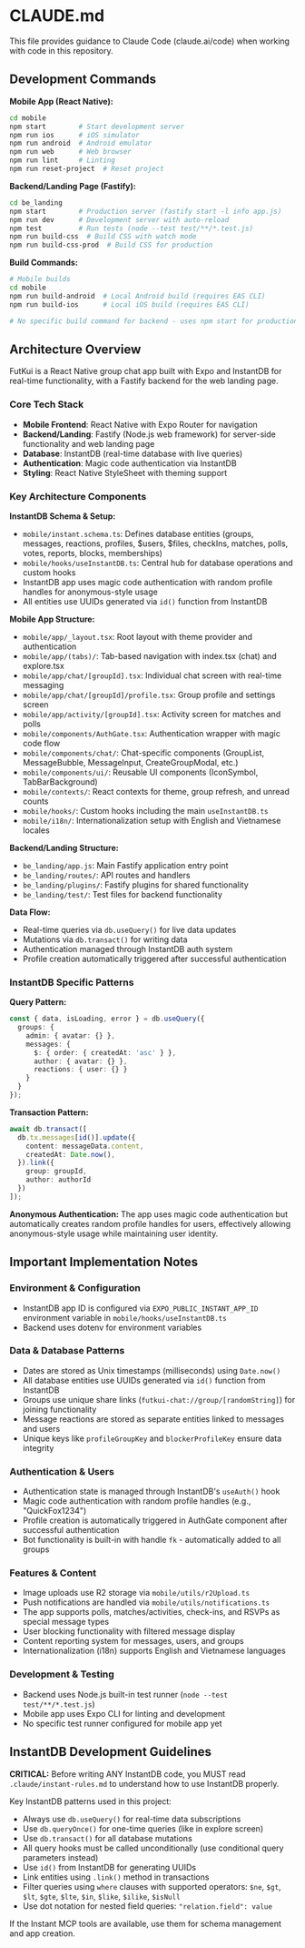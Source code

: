 # CLAUDE.md

This file provides guidance to Claude Code (claude.ai/code) when working with code in this repository.

## Development Commands

**Mobile App (React Native):**
```bash
cd mobile
npm start        # Start development server
npm run ios      # iOS simulator
npm run android  # Android emulator
npm run web      # Web browser
npm run lint     # Linting
npm run reset-project  # Reset project
```

**Backend/Landing Page (Fastify):**
```bash
cd be_landing
npm start        # Production server (fastify start -l info app.js)
npm run dev      # Development server with auto-reload
npm test         # Run tests (node --test test/**/*.test.js)
npm run build-css  # Build CSS with watch mode
npm run build-css-prod  # Build CSS for production
```

**Build Commands:**
```bash
# Mobile builds
cd mobile
npm run build-android  # Local Android build (requires EAS CLI)
npm run build-ios      # Local iOS build (requires EAS CLI)

# No specific build command for backend - uses npm start for production
```

## Architecture Overview

FutKui is a React Native group chat app built with Expo and InstantDB for real-time functionality, with a Fastify backend for the web landing page.

### Core Tech Stack
- **Mobile Frontend**: React Native with Expo Router for navigation
- **Backend/Landing**: Fastify (Node.js web framework) for server-side functionality and web landing page
- **Database**: InstantDB (real-time database with live queries)
- **Authentication**: Magic code authentication via InstantDB
- **Styling**: React Native StyleSheet with theming support

### Key Architecture Components

**InstantDB Schema & Setup:**
- `mobile/instant.schema.ts`: Defines database entities (groups, messages, reactions, profiles, $users, $files, checkIns, matches, polls, votes, reports, blocks, memberships)
- `mobile/hooks/useInstantDB.ts`: Central hub for database operations and custom hooks
- InstantDB app uses magic code authentication with random profile handles for anonymous-style usage
- All entities use UUIDs generated via `id()` function from InstantDB

**Mobile App Structure:**
- `mobile/app/_layout.tsx`: Root layout with theme provider and authentication
- `mobile/app/(tabs)/`: Tab-based navigation with index.tsx (chat) and explore.tsx
- `mobile/app/chat/[groupId].tsx`: Individual chat screen with real-time messaging
- `mobile/app/chat/[groupId]/profile.tsx`: Group profile and settings screen
- `mobile/app/activity/[groupId].tsx`: Activity screen for matches and polls
- `mobile/components/AuthGate.tsx`: Authentication wrapper with magic code flow
- `mobile/components/chat/`: Chat-specific components (GroupList, MessageBubble, MessageInput, CreateGroupModal, etc.)
- `mobile/components/ui/`: Reusable UI components (IconSymbol, TabBarBackground)
- `mobile/contexts/`: React contexts for theme, group refresh, and unread counts
- `mobile/hooks/`: Custom hooks including the main `useInstantDB.ts`
- `mobile/i18n/`: Internationalization setup with English and Vietnamese locales

**Backend/Landing Structure:**
- `be_landing/app.js`: Main Fastify application entry point
- `be_landing/routes/`: API routes and handlers
- `be_landing/plugins/`: Fastify plugins for shared functionality
- `be_landing/test/`: Test files for backend functionality

**Data Flow:**
- Real-time queries via `db.useQuery()` for live data updates
- Mutations via `db.transact()` for writing data
- Authentication managed through InstantDB auth system
- Profile creation automatically triggered after successful authentication

### InstantDB Specific Patterns

**Query Pattern:**
```typescript
const { data, isLoading, error } = db.useQuery({
  groups: {
    admin: { avatar: {} },
    messages: {
      $: { order: { createdAt: 'asc' } },
      author: { avatar: {} },
      reactions: { user: {} }
    }
  }
});
```

**Transaction Pattern:**
```typescript
await db.transact([
  db.tx.messages[id()].update({
    content: messageData.content,
    createdAt: Date.now(),
  }).link({
    group: groupId,
    author: authorId
  })
]);
```

**Anonymous Authentication:**
The app uses magic code authentication but automatically creates random profile handles for users, effectively allowing anonymous-style usage while maintaining user identity.

## Important Implementation Notes

### Environment & Configuration
- InstantDB app ID is configured via `EXPO_PUBLIC_INSTANT_APP_ID` environment variable in `mobile/hooks/useInstantDB.ts`
- Backend uses dotenv for environment variables

### Data & Database Patterns  
- Dates are stored as Unix timestamps (milliseconds) using `Date.now()`
- All database entities use UUIDs generated via `id()` function from InstantDB
- Groups use unique share links (`futkui-chat://group/[randomString]`) for joining functionality
- Message reactions are stored as separate entities linked to messages and users
- Unique keys like `profileGroupKey` and `blockerProfileKey` ensure data integrity

### Authentication & Users
- Authentication state is managed through InstantDB's `useAuth()` hook
- Magic code authentication with random profile handles (e.g., "QuickFox1234")
- Profile creation is automatically triggered in AuthGate component after successful authentication
- Bot functionality is built-in with handle `fk` - automatically added to all groups

### Features & Content
- Image uploads use R2 storage via `mobile/utils/r2Upload.ts`
- Push notifications are handled via `mobile/utils/notifications.ts`
- The app supports polls, matches/activities, check-ins, and RSVPs as special message types
- User blocking functionality with filtered message display
- Content reporting system for messages, users, and groups
- Internationalization (i18n) supports English and Vietnamese languages

### Development & Testing
- Backend uses Node.js built-in test runner (`node --test test/**/*.test.js`)
- Mobile app uses Expo CLI for linting and development
- No specific test runner configured for mobile app yet

## InstantDB Development Guidelines

**CRITICAL:** Before writing ANY InstantDB code, you MUST read `.claude/instant-rules.md` to understand how to use InstantDB properly.

Key InstantDB patterns used in this project:
- Always use `db.useQuery()` for real-time data subscriptions
- Use `db.queryOnce()` for one-time queries (like in explore screen)
- Use `db.transact()` for all database mutations
- All query hooks must be called unconditionally (use conditional query parameters instead)
- Use `id()` from InstantDB for generating UUIDs
- Link entities using `.link()` method in transactions
- Filter queries using `where` clauses with supported operators: `$ne`, `$gt`, `$lt`, `$gte`, `$lte`, `$in`, `$like`, `$ilike`, `$isNull`
- Use dot notation for nested field queries: `"relation.field": value`

If the Instant MCP tools are available, use them for schema management and app creation.
